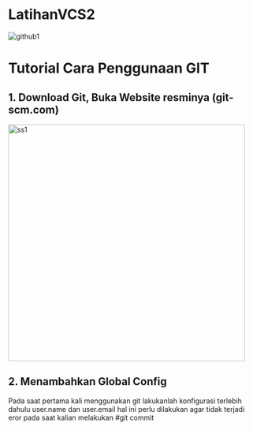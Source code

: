 # LatihanVCS2
![github1](https://user-images.githubusercontent.com/115479946/196020852-0bb5fc3a-cf58-4a35-a627-6b8f99fd159b.png)
# Tutorial Cara Penggunaan GIT 
## 1. Download Git, Buka Website resminya (git-scm.com)
<img width="480" alt="ss1" src="https://user-images.githubusercontent.com/115479946/196022400-bf456630-05ad-4955-8d5d-a010fe13a30c.png">

## 2. Menambahkan Global Config 
Pada saat pertama kali menggunakan git lakukanlah konfigurasi terlebih dahulu user.name dan user.email
hal ini perlu dilakukan agar tidak terjadi eror pada saat kalian melakukan #git commit


